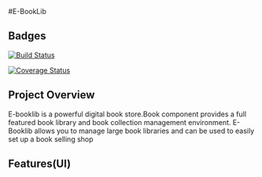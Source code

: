 #E-BookLib

## Badges
[![Build Status](https://travis-ci.org/RachealN/E-BookLib-JS.svg?branch=ft-book)](https://travis-ci.org/RachealN/E-BookLib-JS)

[![Coverage Status](https://coveralls.io/repos/github/RachealN/E-BookLib-JS/badge.svg?branch=ft-book)](https://coveralls.io/github/RachealN/E-BookLib-JS?branch=ft-book)

## Project Overview
E-booklib is a powerful digital book store.Book component provides a full featured book library and book collection management environment. E-Booklib  allows you to manage large book libraries and can be used to easily set up a book selling shop

## Features(UI)
